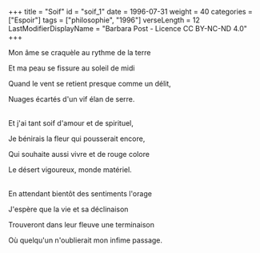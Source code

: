 +++
title = "Soif"
id = "soif_1"
date = 1996-07-31
weight = 40
categories = ["Espoir"]
tags = ["philosophie", "1996"]
verseLength = 12
LastModifierDisplayName = "Barbara Post - Licence CC BY-NC-ND 4.0"
+++

Mon âme se craquèle au rythme de la terre

Et ma peau se fissure au soleil de midi

Quand le vent se retient presque comme un délit,

Nuages écartés d'un vif élan de serre.

 \
Et j'ai tant soif d'amour et de spirituel,

Je bénirais la fleur qui pousserait encore,

Qui souhaite aussi vivre et de rouge colore

Le désert vigoureux, monde matériel.

 \
En attendant bientôt des sentiments l'orage

J'espère que la vie et sa déclinaison

Trouveront dans leur fleuve une terminaison

Où quelqu'un n'oublierait mon infime passage.
